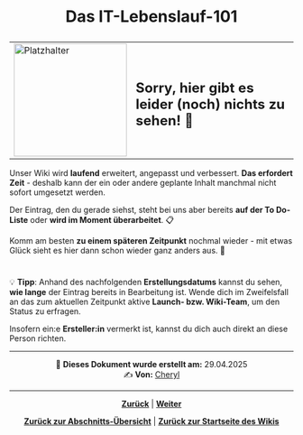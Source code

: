 # <p align="center">Das IT-Lebenslauf-101</p>
<!--Inhalt des Kapitels 
-> Christoph bereitet da aktuell (Mai 2025) wohl eh was vor - am besten hier reinkopieren, sobald das öffentlich ist -->

<div align="center">
  <table>
    <tr>
      <td>
        <img src="https://github.com/user-attachments/assets/69b70f12-916c-4167-8920-c6055f5903d5" alt="Platzhalter" width="200">
      </td>
      <td>
        <h2>Sorry, hier gibt es leider (noch) nichts zu sehen! 👀</h2>
      </td>
    </tr>
  </table>
</div>

Unser Wiki wird **laufend** erweitert, angepasst und verbessert. **Das erfordert Zeit** - deshalb kann der ein oder andere geplante Inhalt manchmal nicht sofort umgesetzt werden.

Der Eintrag, den du gerade siehst, steht bei uns aber bereits **auf der To Do-Liste** oder **wird im Moment überarbeitet**. 📋

Komm am besten **zu einem späteren Zeitpunkt** nochmal wieder - mit etwas Glück sieht es hier dann schon wieder ganz anders aus. 🚀

#

💡 **Tipp**: Anhand des nachfolgenden **Erstellungsdatums** kannst du sehen, **wie lange** der Eintrag bereits in Bearbeitung ist. Wende dich im Zweifelsfall an das zum aktuellen Zeitpunkt aktive **Launch- bzw. Wiki-Team**, um den Status zu erfragen.

Insofern ein:e **Ersteller:in** vermerkt ist, kannst du dich auch direkt an diese Person richten.

---

<p align="center">
📅 <strong>Dieses Dokument wurde erstellt am:</strong> 29.04.2025
<br>
✍️ <strong>Von:</strong> <a href="https://github.com/cherylugbogu">Cheryl</a>
</p>

---

<p align="center">
<a href="/docs/08-karriere/02-anwendungsentwickler_beruf/02-bewerbungsverfahren/README.md"><strong>Zurück</strong></a> | 
<a href="/docs/08-karriere/02-anwendungsentwickler_beruf/02-bewerbungsverfahren/02-technisches_interview/README.md"><strong>Weiter</strong></a>
</p>

<p align="center">
<a href="/docs/08-karriere/02-anwendungsentwickler_beruf/02-bewerbungsverfahren/README.md/#dieses-kapitel-beinhaltet-folgende-abschnitte"><strong>Zurück zur Abschnitts-Übersicht</strong></a> | <a href="/docs/00-willkommen/README.md"><strong>Zurück zur Startseite des Wikis</strong></a>
</p>